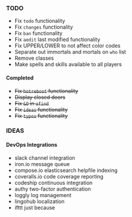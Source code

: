 ### TODO
* Fix `todo` functionality
* Fix `changes` functionality
* Fix `ban` functionality
* Fix `aedit` last modified functionality
* Fix UPPER/LOWER to not affect color codes
* Separate out immortals and mortals on `who` list
* Remove classes
 * Make spells and skills available to all players

#### Completed
* ~~Fix `hotreboot` functionality~~
* ~~Display closed doors~~
* ~~Fix `&O` in `ofind`~~
* ~~Fix `ideas` functionality~~
* ~~Fix `typos` functionality~~

### IDEAS

#### DevOps Integrations

* slack channel integration
* iron.io message queue
* compose.io elasticsearch helpfile indexing
* coveralls.io code coverage reporting
* codeship continuous integration
* authy two-factor authentication
* loggly log management
* lingohub localization
* ifttt just because